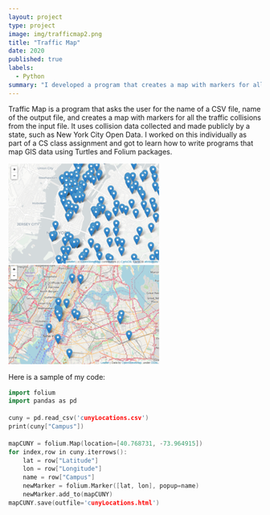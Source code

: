 ```yaml
---
layout: project
type: project
image: img/trafficmap2.png
title: "Traffic Map"
date: 2020
published: true
labels:
  - Python
summary: "I developed a program that creates a map with markers for all the traffic collisions from the input file"
---
```


Traffic Map is a program that asks the user for the name of a CSV file, name of the output file, and creates a map with markers for all the traffic collisions from the input file. It uses collision data collected and made publicly by a state, such as New York City Open Data. I worked on this individually as part of a CS class assignment and got to learn how to write programs that map GIS data using Turtles and Folium packages.

<div class="text-center p-4">
  <img width="300px" src="../img/traffic.png" class="img-thumbnail" >
  <img width="300px" src="../img/trafficmap3.png" class="img-thumbnail" >
</div>

Here is a sample of my code:

```cpp
import folium
import pandas as pd

cuny = pd.read_csv('cunyLocations.csv')
print(cuny["Campus"])

mapCUNY = folium.Map(location=[40.768731, -73.964915])
for index,row in cuny.iterrows():
    lat = row["Latitude"]
    lon = row["Longitude"]
    name = row["Campus"]
    newMarker = folium.Marker([lat, lon], popup=name)
    newMarker.add_to(mapCUNY)
mapCUNY.save(outfile='cunyLocations.html')
```

